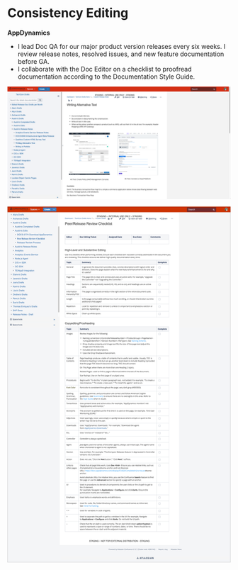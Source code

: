 # Consistency Editing

**AppDynamics**

* I lead Doc QA for our major product version releases every six weeks. I review release notes, resolved issues, and new feature documentation before GA. 
* I collaborate with the Doc Editor on a checklist to proofread documentation according to the Documentation Style Guide.

![Writing Alternative Text](../.gitbook/assets/writing-alternative-text.png)

![Peer Review Checklist](../.gitbook/assets/peer-review-checklist-bordered.png)




